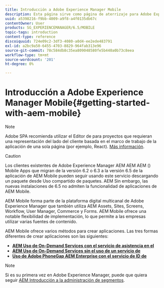 ```yaml
---
title: Introducción a Adobe Experience Manager Mobile
description: Esta página sirve como página de aterrizaje para Adobe Experience Manager Mobile. Siga esta página como punto de partida para conocer las tres formas diferentes de crear aplicaciones.
uuid: a5398216-f9bb-4009-a9f8-a4f0135db67c
contentOwner: User
products: SG_EXPERIENCEMANAGER/6.5/MOBILE
topic-tags: introduction
content-type: reference
discoiquuid: 724e09c2-3df3-4080-a0d4-ee2ede483791
exl-id: a2bc9a50-6455-4703-8829-964fab313e96
source-git-commit: 78c584db8c35ea809048580fe5b440a0b73c8eea
workflow-type: tm+mt
source-wordcount: '201'
ht-degree: 0%

---
```


# Introducción a Adobe Experience Manager Mobile{#getting-started-with-aem-mobile}

>[!NOTE]
>
>Adobe SPA recomienda utilizar el Editor de para proyectos que requieran una representación del lado del cliente basada en el marco de trabajo de la aplicación de una sola página (por ejemplo, React). [Más información](/help/sites-developing/spa-overview.md).

>[!CAUTION]
>
>Los clientes existentes de Adobe Experience Manager AEM AEM AEM () Mobile Apps que migran de la versión 6.2 o 6.3 a la versión 6.5 de la aplicación de AEM Mobile pueden seguir usando este servicio descargando un paquete desde Uso compartido de paquetes. AEM Sin embargo, las nuevas instalaciones de 6.5 no admiten la funcionalidad de aplicaciones de AEM Mobile.

AEM Mobile forma parte de la plataforma digital multicanal de Adobe Experience Manager que también utiliza AEM Assets, Sites, Screens, Workflow, User Manager, Commerce y Forms. AEM Mobile ofrece una notable flexibilidad de implementación, lo que permite a las empresas utilizar varias fuentes de contenido.

AEM Mobile ofrece varios métodos para crear aplicaciones. Las tres formas diferentes de crear aplicaciones son las siguientes:

* **[AEM Uso de On-Demand Services con el servicio de asistencia en el](/help/mobile/getting-started-aem-mobile-on-demand.md)**
* **[AEM Uso de On-Demand Services sin el uso de un servicio de](https://helpx.adobe.com/digital-publishing-solution/help/aem-mobile-end-of-life-faq.html)**
* **[Uso de Adobe PhoneGap AEM Enterprise con el servicio de ID de](/help/mobile/getting-started-aem-mobile-phonegap.md)**

>[!NOTE]
>
>Si es su primera vez en Adobe Experience Manager, puede que quiera seguir [AEM Introducción a la administración de segmentos](/help/sites-deploying/deploy.md).
